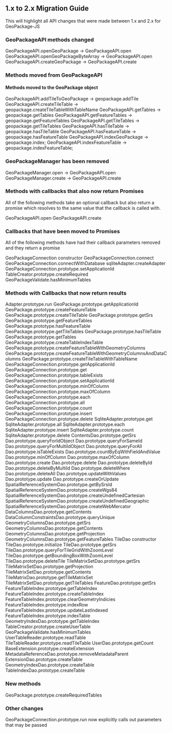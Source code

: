 ## 1.x to 2.x Migration Guide

This will highlight all API changes that were made between 1.x and 2.x for GeoPackage-JS

### GeoPackageAPI methods changed

GeoPackageAPI.openGeoPackage -> GeoPackageAPI.open
GeoPackageAPI.openGeoPackageByteArray -> GeoPackageAPI.open
GeoPackageAPI.createGeoPackage -> GeoPackageAPI.create

### Methods moved from GeoPackageAPI

#### Methods moved to the GeoPackage object

GeoPackageAPI.addTileToGeoPackage -> geopackage.addTile
GeoPackageAPI.createTileTable -> geopackage.createTileTableWithTableName
GeoPackageAPI.getTables -> geopackage.getTables
GeoPackageAPI.getFeatureTables -> geopackage.getFeatureTables
GeoPackageAPI.getTileTables -> geopackage.getTileTables
GeoPackageAPI.hasTileTable -> geopackage.hasTileTable
GeoPackageAPI.hasFeatureTable -> geopackage.hasFeatureTable
GeoPackageAPI.indexGeoPackage -> geopackage.index;
GeoPackageAPI.indexFeatureTable -> geopackage.indexFeatureTable;

### GeoPackageManager has been removed
GeoPackageManager.open -> GeoPackageAPI.open
GeoPackageManager.create -> GeoPackageAPI.create

### Methods with callbacks that also now return Promises

All of the following methods take an optional callback but also return a promise which resolves to the same value that the callback is called with.

GeoPackageAPI.open
GeoPackageAPI.create

### Callbacks that have been moved to Promises

All of the following methods have had their callback parameters removed and they return a promise

GeoPackageConnection constructor
GeoPackageConnection.connect
GeoPackageConnection.connectWithDatabase
sqliteAdapter.createAdapter
GeoPackageConnection.prototype.setApplicationId
TableCreator.prototype.createRequired
GeoPackageValidate.hasMinimumTables

### Methods with Callbacks that now return results
Adapter.prototype.run
GeoPackage.prototype.getApplicationId
GeoPackage.prototype.createFeatureTable
GeoPackage.prototype.createTileTable
GeoPackage.prototype.getSrs
GeoPackage.prototype.getFeatureTables
GeoPackage.prototype.hasFeatureTable
GeoPackage.prototype.getTileTables
GeoPackage.prototype.hasTileTable
GeoPackage.prototype.getTables
GeoPackage.prototype.createTableIndexTable
GeoPackage.prototype.createFeatureTableWithGeometryColumns
GeoPackage.prototype.createFeatureTableWithGeometryColumnsAndDataColumns
GeoPackage.prototype.createTileTableWithTableName
GeoPackageConnection.prototype.getApplicationId
GeoPackageConnection.prototype.get
GeoPackageConnection.prototype.tableExists
GeoPackageConnection.prototype.setApplicationId
GeoPackageConnection.prototype.minOfColumn
GeoPackageConnection.prototype.maxOfColumn
GeoPackageConnection.prototype.each
GeoPackageConnection.prototype.all
GeoPackageConnection.prototype.count
GeoPackageConnection.prototype.insert
GeoPackageConnection.prototype.delete
SqliteAdapter.prototype.get
SqliteAdapter.prototype.all
SqliteAdapter.prototype.each
SqliteAdapter.prototype.insert
SqliteAdapter.prototype.count
SqliteAdapter.prototype.delete
ContentsDao.prototype.getSrs
Dao.prototype.queryForIdObject
Dao.prototype.queryForSameId
Dao.prototype.queryForMultiIdObject
Dao.prototype.queryForAll
Dao.prototype.isTableExists
Dao.prototype.countByEqWithFieldAndValue
Dao.prototype.minOfColumn
Dao.prototype.maxOfColumn
Dao.prototype.create
Dao.prototype.delete
Dao.prototype.deleteById
Dao.prototype.deleteByMultiId
Dao.prototype.deleteWhere
Dao.prototype.deleteAll
Dao.prototype.updateWithValues
Dao.prototype.update
Dao.prototype.createOrUpdate
SpatialReferenceSystemDao.prototype.getBySrsId
SpatialReferenceSystemDao.prototype.createWgs84
SpatialReferenceSystemDao.prototype.createUndefinedCartesian
SpatialReferenceSystemDao.prototype.createUndefinedGeographic
SpatialReferenceSystemDao.prototype.createWebMercator
DataColumnsDao.prototype.getContents
DataColumnConstraintsDao.prototype.queryUnique
GeometryColumnsDao.prototype.getSrs
GeometryColumnsDao.prototype.getContents
GeometryColumnsDao.prototype.getProjection
GeometryColumnsDao.prototype.getFeatureTables
TileDao constructor
TileDao.prototype.initialize
TileDao.prototype.getSrs
TileDao.prototype.queryForTileGridWithZoomLevel
TileDao.prototype.getBoundingBoxWithZoomLevel
TileDao.prototype.deleteTile
TileMatrixSetDao.prototype.getSrs
TileMatrixSetDao.prototype.getProjection
TileMatrixSetDao.prototype.getContents
TileMatrixDao.prototype.getTileMatrixSet
TileMatrixSetDao.prototype.getTileTables
FeatureDao.prototype.getSrs
FeatureTableIndex.prototype.getTableIndex
FeatureTableIndex.prototype.createTableIndex
FeatureTableIndex.prototype.clearGeometryIndicies
FeatureTableIndex.prototype.indexRow
FeatureTableIndex.prototype.updateLastIndexed
FeatureTableIndex.prototype.indexTable
GeometryIndexDao.prototype.getTableIndex
TableCreator.prototype.createUserTable
GeoPackageValidate.hasMinimumTables
UserTableReader.prototype.readTable
TileTableReader.prototype.readTileTable
UserDao.prototype.getCount
BaseExtension.prototype.createExtension
MetadataReferenceDao.prototype.removeMetadataParent
ExtensionDao.prototype.createTable
GeometryIndexDao.prototype.createTable
TableIndexDao.prototype.createTable

### New methods
GeoPackage.prototype.createRequiredTables

### Other changes
GeoPackageConnection.prototype.run now explicitly calls out parameters that may be passed

